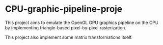 # CPU-graphic-pipeline-proje
 This project aims to emulate the OpenGL GPU graphics pipeline on the CPU by implementing triangle-based pixel-by-pixel rasterization.
 
 This project also implement some matrix transformations itself.
